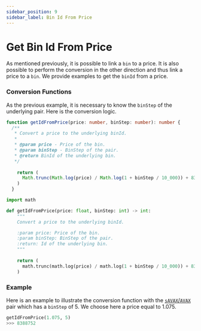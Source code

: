 ```yaml
---
sidebar_position: 9
sidebar_label: Bin Id From Price
---
```


# Get Bin Id From Price

As mentioned previously, it is possible to link a `bin` to a price. It is also possible to perform the conversion in the other direction and thus link a price to a `bin`. We provide examples to get the `binId` from a price.

### Conversion Functions

As the previous example, it is necessary to know the `binStep` of the underlying pair. Here is the conversion logic.

```typescript
function getIdFromPrice(price: number, binStep: number): number {
  /**
   * Convert a price to the underlying binId.
   *
   * @param price - Price of the bin.
   * @param binStep - BinStep of the pair.
   * @return BinId of the underlying bin.
   */
  
    return (
      Math.trunc(Math.log(price) / Math.log(1 + binStep / 10_000)) + 8388608
    )
  }
```

```python
import math

def getIdFromPrice(price: float, binStep: int) -> int:
    """
    Convert a price to the underlying binId.

    :param price: Price of the bin.
    :param binStep: BinStep of the pair.
    :return: Id of the underlying bin.
    """
    
    return (
      math.trunc(math.log(price) / math.log(1 + binStep / 10_000)) + 8388608
    )
```

### Example

Here is an example to illustrate the conversion function with the [`sAVAX`/`AVAX`](https://traderjoexyz.com/avalanche/pool/v21/0x2b2c81e08f1af8835a78bb2a90ae924ace0ea4be/AVAX/5) pair which has a `binStep` of 5. We choose here a price equal to 1.075.

```python
getIdFromPrice(1.075, 5)
>>> 8388752
```
